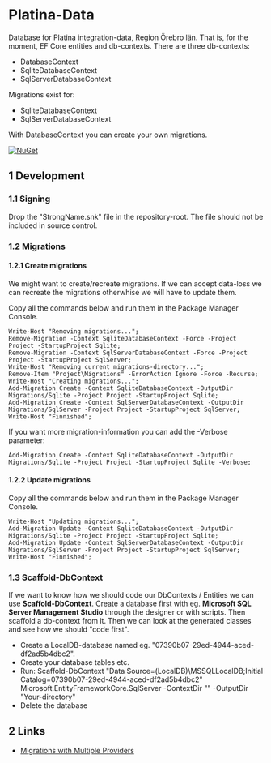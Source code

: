 # Platina-Data

Database for Platina integration-data, Region Örebro län. That is, for the moment, EF Core entities and db-contexts. There are three db-contexts:
- DatabaseContext
- SqliteDatabaseContext
- SqlServerDatabaseContext

Migrations exist for:
- SqliteDatabaseContext
- SqlServerDatabaseContext

With DatabaseContext you can create your own migrations.

[![NuGet](https://img.shields.io/nuget/v/RegionOrebroLan.Platina.Data.svg?label=NuGet)](https://www.nuget.org/packages/RegionOrebroLan.Platina.Data)

## 1 Development

### 1.1 Signing

Drop the "StrongName.snk" file in the repository-root. The file should not be included in source control.

### 1.2 Migrations

#### 1.2.1 Create migrations

We might want to create/recreate migrations. If we can accept data-loss we can recreate the migrations otherwhise we will have to update them.

Copy all the commands below and run them in the Package Manager Console.

	Write-Host "Removing migrations...";
	Remove-Migration -Context SqliteDatabaseContext -Force -Project Project -StartupProject Sqlite;
	Remove-Migration -Context SqlServerDatabaseContext -Force -Project Project -StartupProject SqlServer;
	Write-Host "Removing current migrations-directory...";
	Remove-Item "Project\Migrations" -ErrorAction Ignore -Force -Recurse;
	Write-Host "Creating migrations...";
	Add-Migration Create -Context SqliteDatabaseContext -OutputDir Migrations/Sqlite -Project Project -StartupProject Sqlite;
	Add-Migration Create -Context SqlServerDatabaseContext -OutputDir Migrations/SqlServer -Project Project -StartupProject SqlServer;
	Write-Host "Finnished";

If you want more migration-information you can add the -Verbose parameter:

	Add-Migration Create -Context SqliteDatabaseContext -OutputDir Migrations/Sqlite -Project Project -StartupProject Sqlite -Verbose;

#### 1.2.2 Update migrations

Copy all the commands below and run them in the Package Manager Console.

	Write-Host "Updating migrations...";
	Add-Migration Update -Context SqliteDatabaseContext -OutputDir Migrations/Sqlite -Project Project -StartupProject Sqlite;
	Add-Migration Update -Context SqlServerDatabaseContext -OutputDir Migrations/SqlServer -Project Project -StartupProject SqlServer;
	Write-Host "Finnished";

### 1.3 Scaffold-DbContext

If we want to know how we should code our DbContexts / Entities we can use **Scaffold-DbContext**. Create a database first with eg. **Microsoft SQL Server Management Studio** through the designer or with scripts. Then scaffold a db-context from it. Then we can look at the generated classes and see how we should "code first".

- Create a LocalDB-database named eg. "07390b07-29ed-4944-aced-df2ad5b4dbc2".
- Create your database tables etc.
- Run: Scaffold-DbContext "Data Source=(LocalDB)\MSSQLLocalDB;Initial Catalog=07390b07-29ed-4944-aced-df2ad5b4dbc2" Microsoft.EntityFrameworkCore.SqlServer -ContextDir "" -OutputDir "Your-directory"
- Delete the database

## 2 Links

- [Migrations with Multiple Providers](https://docs.microsoft.com/en-us/ef/core/managing-schemas/migrations/providers/)